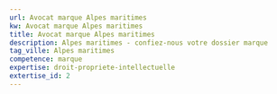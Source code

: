 ```yaml
---
url: Avocat marque Alpes maritimes
kw: Avocat marque Alpes maritimes
title: Avocat marque Alpes maritimes
description: Alpes maritimes - confiez-nous votre dossier marque
tag_ville: Alpes maritimes
competence: marque
expertise: droit-propriete-intellectuelle
extertise_id: 2
---
```

